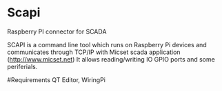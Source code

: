 # Scapi
 Raspberry PI connector for SCADA
 
SCAPI is a command line tool which runs on Raspberry Pi devices and communicates through TCP/IP with Micset scada application (http://www.micset.net) It allows reading/writing IO GPIO ports and some periferials.

#Requirements
QT Editor, WiringPi
